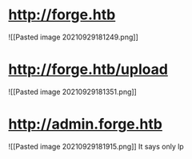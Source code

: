 # http://forge.htb
![[Pasted image 20210929181249.png]]
# http://forge.htb/upload
![[Pasted image 20210929181351.png]]
# http://admin.forge.htb
![[Pasted image 20210929181915.png]]
It says only lp
